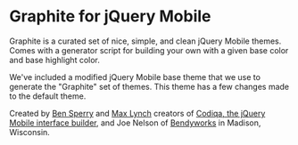 Graphite for jQuery Mobile
===========

Graphite is a curated set of nice, simple, and clean jQuery Mobile themes. Comes with a generator script for building your own with a given base color and base highlight color.

We've included a modified jQuery Mobile base theme that we use to generate the "Graphite" set of themes. This theme has a few changes made to the default theme.

Created by [Ben Sperry](http://bensperry.com/) and [Max Lynch](http://maxlynch.com/) creators of [Codiqa, the jQuery Mobile interface builder](http://codiqa.com/), and Joe Nelson of [Bendyworks](http://bendyworks.com/) in Madison, Wisconsin.
